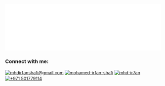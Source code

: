 <img src="./banner.svg" width="1050"><br>

<h3 align="left">Connect with me:</h3>
<a href="mailto:mhdirfanshafi@gmail.com" target="blank"><img align="center" src="https://img.icons8.com/color/48/gmail-new.png" alt="mhdirfanshafi@gmail.com" height="30" width="40" /></a>
<a href="https://linkedin.com/in/mohamed-irfan-shafi" target="blank"><img align="center" src="https://raw.githubusercontent.com/rahuldkjain/github-profile-readme-generator/master/src/images/icons/Social/linked-in-alt.svg" alt="mohamed-irfan-shafi" height="30" width="40" /></a>
<a href="https://www.instagram.com/mhd.ir7an?igshid=OGQ5ZDc2ODk2ZA==" target="blank"><img align="center" src="https://raw.githubusercontent.com/rahuldkjain/github-profile-readme-generator/master/src/images/icons/Social/instagram.svg" alt="mhd-ir7an" height="30" width="40" /></a>
<a href="https://wa.me/971501779114" target="blank"><img align="center" src="https://img.icons8.com/color/48/whatsapp--v1.png" alt="+971 501779114" height="30" width="40" /></a>